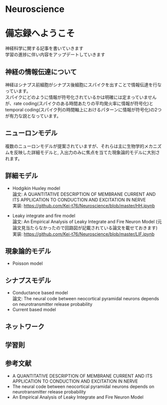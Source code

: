 # Neuroscience

# 備忘録へようこそ
神経科学に関する記事を書いていきます
<br> 学習の進捗に伴い内容をアップデートしていきます

## 神経の情報伝達について
神経はシナプス前細胞がシナプス後細胞にスパイクを出すことで情報伝達を行なっています。
<br> スパイクにどのように情報が符号化されているかは明確には定まっていませんが、rate coding(スパイクのある時間あたりの平均発火率に情報が符号化)とtemporal coding(スパイク列の時間軸上におけるパターンに情報が符号化)の2つが有力な説となっています。

## ニューロンモデル
複数のニューロンモデルが提案されていますが、それらは主に生物学的メカニズムを反映した詳細モデルと, 入出力のみに焦点を当てた現象論的モデルに大別されます。

## 詳細モデル
- Hodgikin Huxley model
<br> 論文: A QUANTITATIVE DESCRIPTION OF MEMBRANE CURRENT AND ITS APPLICATION TO CONDUCTION AND EXCITATION IN NERVE
<br> 実装: https://github.com/Kei-t76/Neuroscience/blob/master/HH.ipynb

- Leaky integrate and fire model
<br> 論文: An Empirical Analysis of Leaky Integrate and Fire Neuron Model (元論文見当たらなかったので回路図が記載されている論文を載せておきます)
<br> 実装: https://github.com/Kei-t76/Neuroscience/blob/master/LIF.ipynb

## 現象論的モデル
- Poisson model


## シナプスモデル
- Conductance based model
<br> 論文: The neural code between neocortical pyramidal neurons depends on neurotransmitter release probability
- Current based model


## ネットワーク

## 学習則


## 参考文献

- A QUANTITATIVE DESCRIPTION OF MEMBRANE CURRENT AND ITS APPLICATION TO CONDUCTION AND EXCITATION IN NERVE
- The neural code between neocortical pyramidal neurons depends on neurotransmitter release probability
- An Empirical Analysis of Leaky Integrate and Fire Neuron Model
